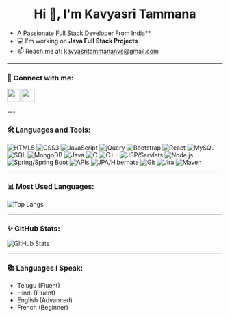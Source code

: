 <h1 align="center">Hi 👋, I'm Kavyasri Tammana</h1>

- A Passionate Full Stack Developer From India**
- 💻 I'm working on **Java Full Stack Projects**
- 📫 Reach me at: [kavyasritammananvs@gmail.com](mailto:kavyasritammananvs@gmail.com)


---

### 🔗 Connect with me:
<p align="left">
  <a href="https://www.linkedin.com/in/kavyasri-tammana-75355b333" target="blank"><img align="center" src="https://img.icons8.com/color/48/linkedin.png" height="30" /></a>
  <a href="https://github.com/KavyasriTammana-19" target="blank"><img align="center" src="https://img.icons8.com/nolan/64/github.png" height="30" /></a>
</p>
---

### 🛠️ Languages and Tools:
<p align="left">
  <img src="https://img.icons8.com/color/48/html-5.png" title="HTML5"/>
  <img src="https://img.icons8.com/color/48/css3.png" title="CSS3"/>
  <img src="https://img.icons8.com/color/48/javascript.png" title="JavaScript"/>
  <img src="https://img.icons8.com/ios-filled/50/jquery.png" title="jQuery"/>
  <img src="https://img.icons8.com/color/48/bootstrap.png" title="Bootstrap"/>
  <img src="https://img.icons8.com/color/48/react-native.png" title="React"/>
  <img src="https://img.icons8.com/color/48/mysql-logo.png" title="MySQL"/>
  <img src="https://img.icons8.com/fluency/48/sql.png" title="SQL"/>
  <img src="https://img.icons8.com/color/48/mongodb.png" title="MongoDB"/>
  <img src="https://img.icons8.com/color/48/java-coffee-cup-logo.png" title="Java"/>
  <img src="https://img.icons8.com/color/48/c-programming.png" title="C"/>
  <img src="https://img.icons8.com/color/48/c-plus-plus-logo.png" title="C++"/>
  <img src="https://img.icons8.com/color/48/servlet.png" title="JSP/Servlets"/>
  <img src="https://img.icons8.com/fluency/48/node-js.png" title="Node.js"/>
  <img src="https://img.icons8.com/fluency/48/spring-logo.png" title="Spring/Spring Boot"/>
  <img src="https://img.icons8.com/ios-filled/50/api-settings.png" title="APIs"/>
  <img src="https://img.icons8.com/ios-filled/50/database.png" title="JPA/Hibernate"/>
  <img src="https://img.icons8.com/ios-filled/50/git.png" title="Git"/>
  <img src="https://img.icons8.com/ios-filled/50/task.png" title="Jira"/>
  <img src="https://img.icons8.com/color/48/maven.png" title="Maven"/>
</p>

---

### 📊 Most Used Languages:
![Top Langs](https://github-readme-stats.vercel.app/api/top-langs/?username=KavyasriTammana-19&layout=compact&theme=tokyonight)

---

### ✨ GitHub Stats:
![GitHub Stats](https://github-readme-stats.vercel.app/api?username=KavyasriTammana-19&show_icons=true&theme=tokyonight)

---

### 📚 Languages I Speak:
- Telugu (Fluent)
- Hindi (Fluent)
- English (Advanced)
- French (Beginner)
